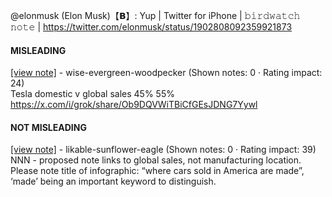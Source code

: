 @elonmusk (Elon Musk)【𝗕】: Yup | Twitter for iPhone | 𝚋𝚒𝚛𝚍𝚠𝚊𝚝𝚌𝚑 𝚗𝚘𝚝𝚎 | https://twitter.com/elonmusk/status/1902808092359921873

#### MISLEADING

[[view note]](https://x.com/i/birdwatch/n/1902823993171906933) - wise-evergreen-woodpecker (Shown notes: 0 · Rating impact: 24)\
Tesla domestic v  global sales
45%
55%
https://x.com/i/grok/share/Ob9DQVWiTBiCfGEsJDNG7Yywl

#### NOT MISLEADING

[[view note]](https://x.com/i/birdwatch/n/1902825907490066812) - likable-sunflower-eagle (Shown notes: 0 · Rating impact: 39)\
NNN - proposed note links to global sales, not manufacturing location. Please note title of infographic: “where cars sold in America are made”, ‘made’ being an important keyword to distinguish.
